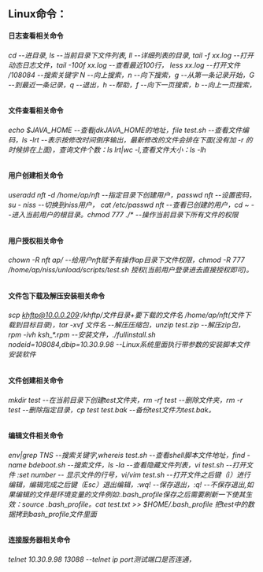 ## Linux命令：
#### 日志查看相关命令
###### cd --进目录, ls --当前目录下文件列表, ll --详细列表的目录, tail -f xx.log --打开动态日志文件，tail -100f xx.log --查看最近100行， less xx.log --打开文件 /108084 --搜索关键字 N --向上搜索，n --向下搜索，g --从第一条记录开始，G --到最近一条记录，q --退出，h --帮助，f --向下一页搜索，b --向上一页搜索，

#### 文件查看相关命令
###### echo $JAVA_HOME --查看jdkJAVA_HOME的地址，file test.sh --查看文件编码，ls -lrt --表示按修改时间倒序输出，最新修改的文件会排在下面(没有加 -r 的时候排在上面)，查询文件个数：ls lrt|wc -l,查看文件大小：ls -lh

#### 用户创建相关命令
###### useradd nft -d /home/ap/nft --指定目录下创建用户，passwd nft --设置密码，su - niss --切换到niss用户， cat /etc/passwd nft --查看已创建的用户，cd ~ --进入当前用户的根目录。chmod 777 ./* --操作当前目录下所有文件的权限

#### 用户授权相关命令
###### chown -R nft ap/ --给用户nft赋予有操作ap目录下文件权限，chmod -R 777 /home/ap/niss/unload/scripts/test.sh  授权(当前用户登录进去直接授权即可)。

#### 文件包下载及解压安装相关命令
###### scp khftp@10.0.0.209:/khftp/文件目录+要下载的文件名 /home/ap/nft(文件下载到目标目录)，tar -xvf 文件名 --解压压缩包，unzip test.zip --解压zip包，rpm -ivh ksh_*.rpm --安装文件，./fullinstall.sh nodeid=108084,dbip=10.30.9.98 --Linux系统里面执行带参数的安装脚本文件安装软件

#### 文件创建相关命令
###### mkdir test --在当前目录下创建test文件夹，rm -rf test --删除文件夹，rm -r test --删除指定目录，cp test test.bak --备份test文件为test.bak。

#### 编辑文件相关命令
###### env|grep TNS --搜索关键字,whereis test.sh --查看shell脚本文件地址，find -name bdeboot.sh --搜索文件，ls -la --查看隐藏文件列表，vi test.sh --打开文件 :set number -- 显示文件的行号，vi/vim test.sh --打开文件之后键（i）进行编辑，编辑完成之后键（Esc）退出编辑，:wq! --保存退出，:q! --不保存退出,如果编辑的文件是环境变量的文件例如:.bash_profile保存之后需要刷新一下使其生效：source .bash_profile。cat test.txt >> $HOME/.bash_profile 把test中的数据拷到bash_profile文件里面

#### 连接服务器相关命令
###### telnet 10.30.9.98 13088 --telnet ip port测试端口是否连通，

